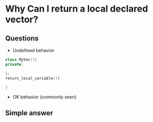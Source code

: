 # Why Can I return a local declared vector?
## Questions
- Undefined behavior
~~~c++
class MyVec(){
private:

};
return_local_variable(){

}

~~~
- OK behavior (commonly seen)

## Simple answer
